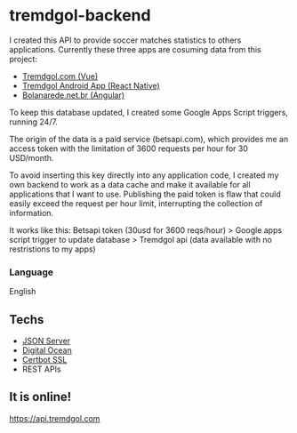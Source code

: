 [comment]: <> (CTRL + SHIF + V to preview markdown in VSCode)

# tremdgol-backend

I created this API to provide soccer matches statistics to others applications. Currently these three apps are cosuming data from this project:

- [Tremdgol.com (Vue)](https://github.com/jvictorjs/tremdgol)
- [Tremdgol Android App (React Native)](https://github.com/jvictorjs/tremdgol-app)
- [Bolanarede.net.br (Angular)](https://github.com/jvictorjs/bolasite)

To keep this database updated, I created some Google Apps Script triggers, running 24/7.

The origin of the data is a paid service (betsapi.com), which provides me an access token with the limitation of 3600 requests per hour for 30 USD/month.

To avoid inserting this key directly into any application code, I created my own backend to work as a data cache and make it available for all applications that I want to use. Publishing the paid token is flaw that could easily exceed the request per hour limit, interrupting the collection of information.

It works like this:
Betsapi token (30usd for 3600 reqs/hour) > Google apps script trigger to update database > Tremdgol api (data available with no restristions to my apps)

### Language

English

## Techs

- [JSON Server](https://www.npmjs.com/package/json-server)
- [Digital Ocean](https://www.digitalocean.com/)
- [Certbot SSL](https://certbot.eff.org/)
- REST APIs

## It is online!

https://api.tremdgol.com
